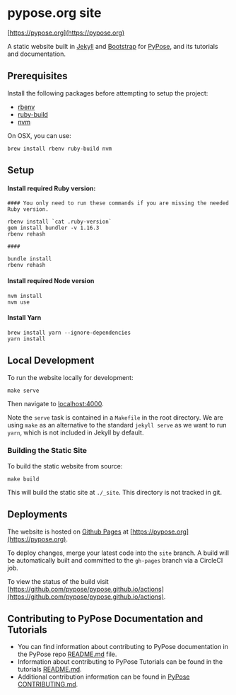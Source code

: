 # pypose.org site

[https://pypose.org](https://pypose.org)

A static website built in [Jekyll](https://jekyllrb.com/) and [Bootstrap](https://getbootstrap.com/) for [PyPose](https://pypose.org/), and its tutorials and documentation.

## Prerequisites

Install the following packages before attempting to setup the project:

- [rbenv](https://github.com/rbenv/rbenv)
- [ruby-build](https://github.com/rbenv/ruby-build)
- [nvm](https://github.com/creationix/nvm)

On OSX, you can use:

```
brew install rbenv ruby-build nvm
```

## Setup

#### Install required Ruby version:

```
#### You only need to run these commands if you are missing the needed Ruby version.

rbenv install `cat .ruby-version`
gem install bundler -v 1.16.3
rbenv rehash

####

bundle install
rbenv rehash
```

#### Install required Node version

```
nvm install
nvm use
```

#### Install Yarn

```
brew install yarn --ignore-dependencies
yarn install
```

## Local Development

To run the website locally for development:

```
make serve
```

Then navigate to [localhost:4000](localhost:4000).

Note the `serve` task is contained in a `Makefile` in the root directory. We are using `make` as an alternative to the standard `jekyll serve` as we want to run `yarn`, which is not included in Jekyll by default.

### Building the Static Site

To build the static website from source:

```
make build
```

This will build the static site at `./_site`. This directory is not tracked in git.

## Deployments

The website is hosted on [Github Pages](https://pages.github.com/) at [https://pypose.org](https://pypose.org).

To deploy changes, merge your latest code into the `site` branch. A build will be automatically built and committed to the `gh-pages` branch via a CircleCI job.

To view the status of the build visit [https://github.com/pypose/pypose.github.io/actions](https://github.com/pypose/pypose.github.io/actions).

## Contributing to PyPose Documentation and Tutorials
* You can find information about contributing to PyPose documentation in the 
PyPose repo [README.md](https://github.com/pypose/pypose/blob/main/README.md) file. 
* Information about contributing to PyPose Tutorials can be found in the 
tutorials [README.md](https://github.com/pypose/tutorials/blob/main/README.md).
* Additional contribution information can be found in [PyPose CONTRIBUTING.md](https://github.com/pypose/pypose/blob/main/CONTRIBUTING.md).
